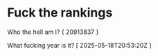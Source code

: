 # Fuck the rankings

Who the hell am I?
{ 20913837 }

What fucking year is it?
[ 2025-05-18T20:53:20Z ]
